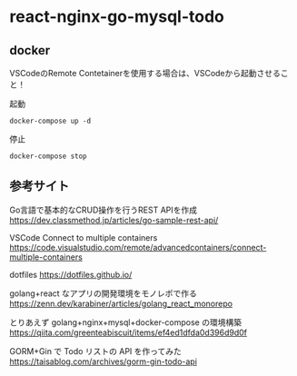 # react-nginx-go-mysql-todo

## docker

VSCodeのRemote Contetainerを使用する場合は、VSCodeから起動させること！

起動

```
docker-compose up -d
```

停止

```
docker-compose stop
```

## 参考サイト

Go言語で基本的なCRUD操作を行うREST APIを作成
https://dev.classmethod.jp/articles/go-sample-rest-api/


VSCode Connect to multiple containers
https://code.visualstudio.com/remote/advancedcontainers/connect-multiple-containers

dotfiles
https://dotfiles.github.io/

golang+react なアプリの開発環境をモノレポで作る
https://zenn.dev/karabiner/articles/golang_react_monorepo

とりあえず golang+nginx+mysql+docker-compose の環境構築
https://qiita.com/greenteabiscuit/items/ef4ed1dfda0d396d9d0f

GORM+Gin で Todo リストの API を作ってみた
https://taisablog.com/archives/gorm-gin-todo-api